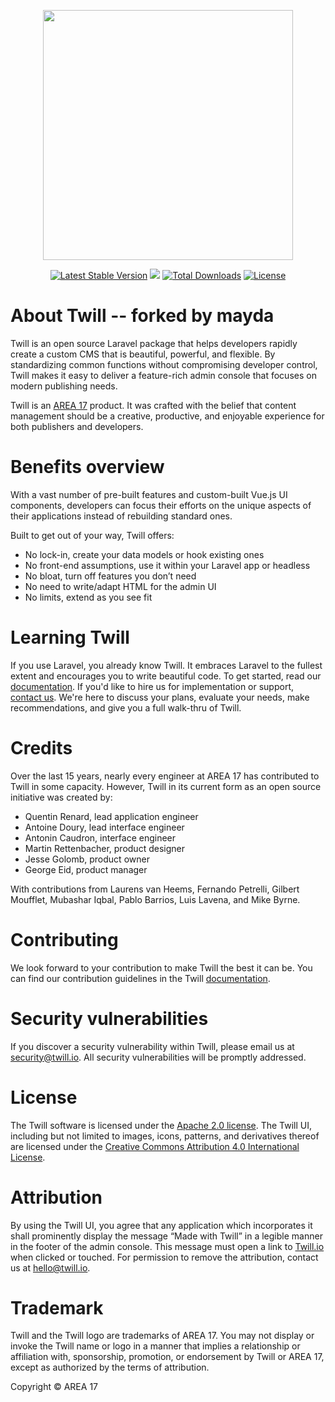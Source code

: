 <p align="center"><a href="https://twill.io" target="_blank"><img src="https://twill.io/logo.svg" width="400"></a></p>

<p align="center">
<a href="https://packagist.org/packages/area17/twill"><img src="https://poser.pugx.org/area17/twill/v/stable.svg" alt="Latest Stable Version"></a>
<a href="https://travis-ci.com/area17/twill"><img src="https://travis-ci.com/area17/twill.svg?branch=2.x"></a>
<a href="https://packagist.org/packages/area17/twill"><img src="https://poser.pugx.org/area17/twill/d/total.svg" alt="Total Downloads"></a>
<a href="https://packagist.org/packages/area17/twill"><img src="https://poser.pugx.org/area17/twill/license.svg" alt="License"></a>
</p>

# About Twill -- forked by mayda

Twill is an open source Laravel package that helps developers rapidly create a custom CMS that is beautiful, powerful, and flexible. By standardizing common functions without compromising developer control, Twill makes it easy to deliver a feature-rich admin console that focuses on modern publishing needs.

Twill is an [AREA 17](https://area17.com) product. It was crafted with the belief that content management should be a creative, productive, and enjoyable experience for both publishers and developers.

# Benefits overview

With a vast number of pre-built features and custom-built Vue.js UI components, developers can focus their efforts on the unique aspects of their applications instead of rebuilding standard ones.

Built to get out of your way, Twill offers:

-   No lock-in, create your data models or hook existing ones
-   No front-end assumptions, use it within your Laravel app or headless
-   No bloat, turn off features you don’t need
-   No need to write/adapt HTML for the admin UI
-   No limits, extend as you see fit

# Learning Twill

If you use Laravel, you already know Twill. It embraces Laravel to the fullest extent and encourages you to write beautiful code. To get started, read our [documentation](https://twill.io/docs). If you'd like to hire us for implementation or support, [contact us](https://twill.io/contact). We're here to discuss your plans, evaluate your needs, make recommendations, and give you a full walk-thru of Twill.

# Credits

Over the last 15 years, nearly every engineer at AREA 17 has contributed to Twill in some capacity. However, Twill in its current form as an open source initiative was created by:

-   Quentin Renard, lead application engineer
-   Antoine Doury, lead interface engineer
-   Antonin Caudron, interface engineer
-   Martin Rettenbacher, product designer
-   Jesse Golomb, product owner
-   George Eid, product manager

With contributions from Laurens van Heems, Fernando Petrelli, Gilbert Moufflet, Mubashar Iqbal, Pablo Barrios, Luis Lavena, and Mike Byrne.

# Contributing

We look forward to your contribution to make Twill the best it can be. You can find our contribution guidelines in the Twill [documentation](https://twill.io/docs#contribution-guide).

# Security vulnerabilities

If you discover a security vulnerability within Twill, please email us at [security@twill.io](mailto:security@twill.io). All security vulnerabilities will be promptly addressed.

# License

The Twill software is licensed under the [Apache 2.0 license](https://www.apache.org/licenses/LICENSE-2.0.html). The Twill UI, including but not limited to images, icons, patterns, and derivatives thereof are licensed under the [Creative Commons Attribution 4.0 International License](https://creativecommons.org/licenses/by/4.0/).

# Attribution

By using the Twill UI, you agree that any application which incorporates it shall prominently display the message “Made with Twill” in a legible manner in the footer of the admin console. This message must open a link to [Twill.io](https://twill.io) when clicked or touched. For permission to remove the attribution, contact us at [hello@twill.io](hello@twill.io).

# Trademark

Twill and the Twill logo are trademarks of AREA 17. You may not display or invoke the Twill name or logo in a manner that implies a relationship or affiliation with, sponsorship, promotion, or endorsement by Twill or AREA 17, except as authorized by the terms of attribution.

Copyright © AREA 17
